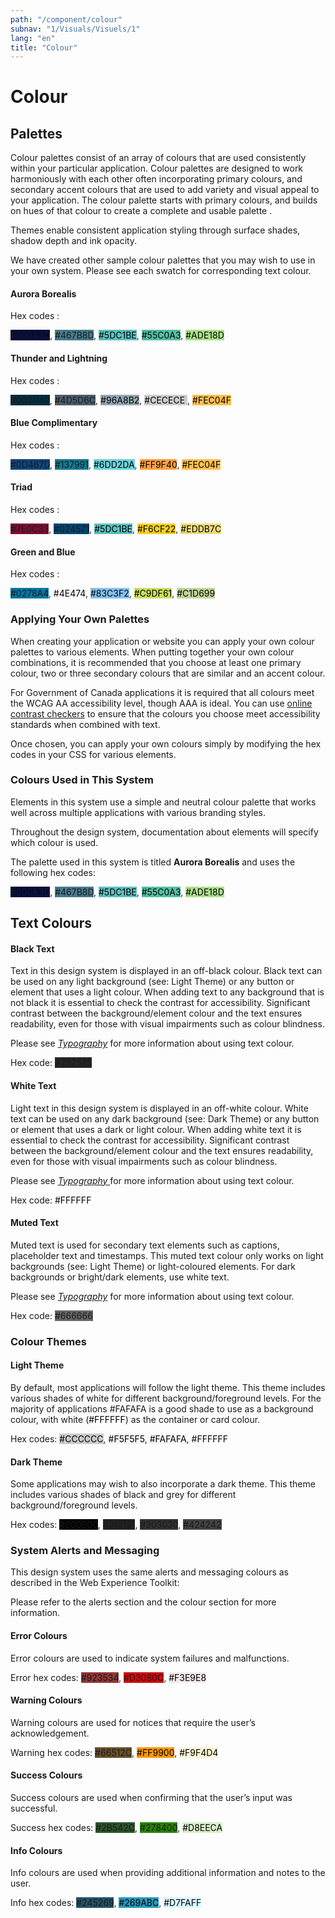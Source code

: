 ```yaml
---
path: "/component/colour"
subnav: "1/Visuals/Visuels/1"
lang: "en"
title: "Colour"
---
```


<helmet>
<title> Colour - Aurora Design System </title>
</helmet>

# Colour

## Palettes

Colour palettes consist of an array of colours that are used consistently within your particular application. Colour palettes are designed to work harmoniously with each other often incorporating primary colours, and secondary accent colours that are used to add variety and visual appeal to your application. The colour palette starts with primary colours, and builds on hues of that colour to create a complete and usable palette .

Themes enable consistent application styling through surface shades, shadow depth and ink opacity.

We have created other sample colour palettes that you may wish to use in your own system. Please see each swatch for corresponding text colour.

#### Aurora Borealis

Hex codes :

 <badge style="background-color: #000A3D;">#000A3D</badge>, <badge style="background-color: #467B8D;">#467B8D</badge>, <badge style="background-color: #5DC1BE;color: black; ">#5DC1BE</badge>, <badge style="background-color: #55C0A3; color:black;">#55C0A3</badge>, <badge style="background-color: #ADE18D; color:black;">#ADE18D</badge>

#### Thunder and Lightning

Hex codes :

<badge style="background-color: #002D42;">#002D42</badge>, <badge style="background-color: #4D5D6C;">#4D5D6C</badge>, <badge style="background-color: #96A8B2; color:black;">#96A8B2</badge>, <badge style="background-color: #CECECE ; color:black;">#CECECE </badge>, <badge style="background-color: #FEC04F;color:black;">#FEC04F</badge>

#### Blue Complimentary

Hex codes :

<badge style="background-color: #0D467D;">#0D467D</badge>, <badge style="background-color: #137991;">#137991</badge>, <badge style="background-color: #6DD2DA; color:black;">#6DD2DA</badge>, <badge style="background-color: #FF9F40; color:black;">#FF9F40</badge>, <badge style="background-color: #FEC04F; color:black;">#FEC04F</badge>

#### Triad

Hex codes :

<badge style="background-color: #7E0C33;">#7E0C33</badge>, <badge style="background-color: #024571;">#024571</badge>, <badge style="background-color: #5DC1BE; color:black;">#5DC1BE</badge>, <badge style="background-color: #F6CF22; color:black;">#F6CF22</badge>, <badge style="background-color: #EDDB7C; color:black;">#EDDB7C</badge>

#### Green and Blue

Hex codes :

<badge style="background-color: #0278A4;">#0278A4</badge>, <badge style="background-color: #4E474;color:black;">#4E474</badge>, <badge style="background-color: #83C3F2;color:black;">#83C3F2</badge>, <badge style="background-color: #C9DF61;color:black;">#C9DF61</badge>, <badge style="background-color: #C1D699;color:black;">#C1D699</badge>

### Applying Your Own Palettes

When creating your application or website you can apply your own colour palettes to various elements. When putting together your own colour combinations, it is recommended that you choose at least one primary colour, two or three secondary colours that are similar and an accent colour.

For Government of Canada applications it is required that all colours meet the WCAG AA accessibility level, though AAA is ideal. You can use [online contrast checkers](https://webaim.org/resources/contrastchecker/) to ensure that the colours you choose meet accessibility standards when combined with text.

Once chosen, you can apply your own colours simply by modifying the hex codes in your CSS for various elements.


### Colours Used in This System

Elements in this system use a simple and neutral colour palette that works well across multiple applications with various branding styles.

Throughout the design system, documentation about elements will specify which colour is used.

The palette used in this system is titled **Aurora Borealis** and uses the following hex codes:

<badge style="background-color: #000A3D;">#000A3D</badge>, <badge style="background-color: #467B8D;">#467B8D</badge>, <badge style="background-color: #5DC1BE;color:black;">#5DC1BE</badge>, <badge style="background-color: #55C0A3;color:black;">#55C0A3</badge>, <badge style="background-color: #ADE18D;color:black;">#ADE18D</badge>


## Text Colours


#### Black Text

Text in this design system is displayed in an off-black colour. Black text can be used on any light background \(see: Light Theme\) or any button or element that uses a light colour. When adding text to any background that is not black it is essential to check the contrast for accessibility. Significant contrast between the background/element colour and the text ensures readability, even for those with visual impairments such as colour blindness.

Please see [_Typography_](/typography.md) for more information about using text colour.

Hex code: <badge style="background-color: #252525;">#252525</badge>

#### White Text

Light text in this design system is displayed in an off-white colour. White text can be used on any dark background \(see: Dark Theme\) or any button or element that uses a dark or light colour. When adding white text it is essential to check the contrast for accessibility. Significant contrast between the background/element colour and the text ensures readability, even for those with visual impairments such as colour blindness.

Please see [_Typography_ ](/typography.md)for more information about using text colour.

Hex code: <badge style="background-color: #FFFFFF; color:black;">#FFFFFF</badge>

#### Muted Text

Muted text is used for secondary text elements such as captions, placeholder text and timestamps. This muted text colour only works on light backgrounds \(see: Light Theme\) or light-coloured elements. For dark backgrounds or bright/dark elements, use white text.

Please see [_Typography_](/typography.md) for more information about using text colour.

Hex code: <badge style="background-color: #666666;">#666666</badge>

### Colour Themes

#### Light Theme

By default, most applications will follow the light theme. This theme includes various shades of white for different background/foreground levels. For the majority of applications #FAFAFA is a good shade to use as a background colour, with white (<badge style="background-color: #FFFFFF;color:black;">#FFFFFF</badge>) as the container or card colour.

Hex codes: <badge style="background-color: #CCCCCC;color:black;">#CCCCCC</badge>, <badge style="background-color: #F5F5F5;color:black;">#F5F5F5</badge>, <badge style="background-color: #FAFAFA;color:black;">#FAFAFA</badge>, <badge style="background-color: #FFFFFF;color:black;">#FFFFFF</badge>        


#### Dark Theme

Some applications may wish to also incorporate a dark theme. This theme includes various shades of black and grey for different background/foreground levels.

Hex codes: <badge style="background-color: #000000;">#000000</badge>, <badge style="background-color: #212121;">#212121</badge>, <badge style="background-color: #303030;">#303030</badge>, <badge style="background-color: #424242;">#424242</badge>


### System Alerts and Messaging

This design system uses the same alerts and messaging colours as described in the Web Experience Toolkit:

Please refer to the alerts section and the colour section for more information.


#### Error Colours


Error colours are used to indicate system failures and malfunctions.

Error hex codes:
<badge style="background-color: #923534;">#923534</badge>, <badge style="background-color: #D3080C;">#D3080C</badge>, <badge style="background-color: #F3E9E8;color:black;">#F3E9E8</badge>


#### Warning Colours

Warning colours are used for notices that require the user’s acknowledgement.

Warning hex codes:
<badge style="background-color: #66512C;">#66512C</badge>, <badge style="background-color: #FF9900; color:black">#FF9900</badge>, <badge style="background-color: #F9F4D4;color:black;">#F9F4D4</badge>


#### Success Colours

Success colours are used when confirming that the user’s input was successful.

Success hex codes:
<badge style="background-color: #2B542C;">#2B542C</badge>, <badge style="background-color: #278400;">#278400</badge>, <badge style="background-color: #D8EECA;color:black;">#D8EECA</badge>

#### Info Colours

Info colours are used when providing additional information and notes to the user.

Info hex codes:
<badge style="background-color: #245269;">#245269</badge>, <badge style="background-color: #269ABC; color:black">#269ABC</badge>, <badge style="background-color: #D7FAFF;color:black;">#D7FAFF</badge>
